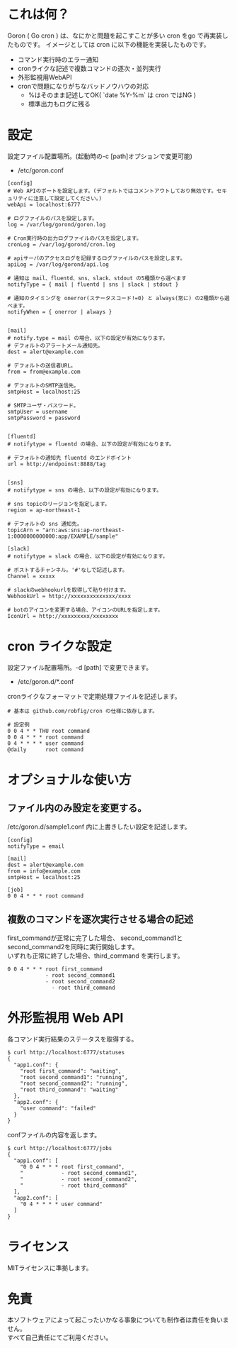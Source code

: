 
# これは何？

Goron ( Go cron ) は、なにかと問題を起こすことが多い cron をgo で再実装したものです。
イメージとしては cron に以下の機能を実装したものです。

* コマンド実行時のエラー通知
* cronライクな記述で複数コマンドの逐次・並列実行
* 外形監視用WebAPI
* cronで問題になりがちなバッドノウハウの対応
  * %はそのまま記述してOK( \`date %Y-%m\` は cron ではNG )
  * 標準出力もログに残る


# 設定

設定ファイル配置場所。(起動時の-c [path]オプションで変更可能)

* /etc/goron.conf

```
[config]
# Web APIのポートを設定します。(デフォルトではコメントアウトしており無効です。セキュリティに注意して設定してください。)
webApi = localhost:6777

# ログファイルのパスを設定します。
log = /var/log/gorond/goron.log

# Cron実行時の出力ログファイルのパスを設定します。
cronLog = /var/log/gorond/cron.log

# apiサーバのアクセスログを記録するログファイルのパスを設定します。
apiLog = /var/log/gorond/api.log

# 通知は mail、fluentd、sns、slack、stdout の5種類から選べます
notifyType = { mail | fluentd | sns | slack | stdout }

# 通知のタイミングを onerror(ステータスコード!=0) と always(常に) の2種類から選べます。
notifyWhen = { onerror | always }


[mail]
# notify.type = mail の場合、以下の設定が有効になります。
# デフォルトのアラートメール通知先。
dest = alert@example.com

# デフォルトの送信者URL。
from = from@example.com

# デフォルトのSMTP送信先。
smtpHost = localhost:25

# SMTPユーザ・パスワード。
smtpUser = username
smtpPassword = password


[fluentd]
# notifytype = fluentd の場合、以下の設定が有効になります。

# デフォルトの通知先 fluentd のエンドポイント
url = http://endpoinst:8888/tag


[sns]
# notifytype = sns の場合、以下の設定が有効になります。

# sns topicのリージョンを指定します。
region = ap-northeast-1

# デフォルトの sns 通知先。
topicArn = "arn:aws:sns:ap-northeast-1:0000000000000:app/EXAMPLE/sample"

[slack]
# notifytype = slack の場合、以下の設定が有効になります。

# ポストするチャンネル。'#'なしで記述します。
Channel = xxxxx

# slackのwebhookurlを取得して貼り付けます。
WebhookUrl = http://xxxxxxxxxxxxxx/xxxx

# botのアイコンを変更する場合、アイコンのURLを指定します。
IconUrl = http://xxxxxxxxx/xxxxxxxx
```


# cron ライクな設定

設定ファイル配置場所。-d [path] で変更できます。

* /etc/goron.d/\*.conf

cronライクなフォーマットで定期処理ファイルを記述します。

```
# 基本は github.com/robfig/cron の仕様に依存します。

# 設定例
0 0 4 * * THU root command
0 0 4 * * * root command
0 4 * * * * user command
@daily      root command
```

# オプショナルな使い方

## ファイル内のみ設定を変更する。

/etc/goron.d/sample1.conf 内に上書きしたい設定を記述します。

    [config]
    notifyType = email

    [mail]
    dest = alert@example.com
    from = info@example.com
    smtpHost = localhost:25

    [job]
    0 0 4 * * * root command

## 複数のコマンドを逐次実行させる場合の記述

first_commandが正常に完了した場合、 second_command1とsecond_command2を同時に実行開始します。  
いずれも正常に終了した場合、third_command を実行します。

```
0 0 4 * * * root first_command
            - root second_command1
            - root second_command2
              - root third_command
```

# 外形監視用 Web API

各コマンド実行結果のステータスを取得する。

```
$ curl http://localhost:6777/statuses
{
  "app1.conf": {
    "root first_command": "waiting",
    "root second_command1": "running",
    "root second_command2": "running",
    "root third_command": "waiting"
  },
  "app2.conf": {
    "user command": "failed"
  }
}
```

confファイルの内容を返します。

```
$ curl http://localhost:6777/jobs
{
  "app1.conf": [
    "0 0 4 * * * root first_command",
    "            - root second_command1",
    "            - root second_command2",
    "            - root third_command"
  ],
  "app2.conf": [
    "0 4 * * * * user command"
  ]
}
```

# ライセンス

MITライセンスに準拠します。


# 免責

本ソフトウェアによって起こったいかなる事象についても制作者は責任を負いません。  
すべて自己責任にてご利用ください。


